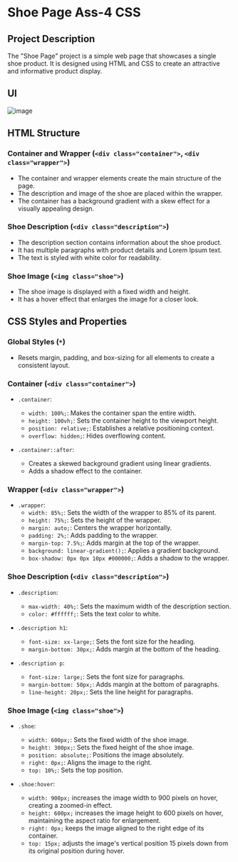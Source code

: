 # Shoe Page Ass-4 CSS

## Project Description
The "Shoe Page" project is a simple web page that showcases a single shoe product. It is designed using HTML and CSS to create an attractive and informative product display.

## UI 
![image](https://github.com/saifulislam05/shoe-page/assets/73392705/931a4471-70b1-494d-8250-5d6daefe58f9)

## HTML Structure

### Container and Wrapper (`<div class="container">`, `<div class="wrapper">`)
- The container and wrapper elements create the main structure of the page.
- The description and image of the shoe are placed within the wrapper.
- The container has a background gradient with a skew effect for a visually appealing design.

### Shoe Description (`<div class="description">`)
- The description section contains information about the shoe product.
- It has multiple paragraphs with product details and Lorem Ipsum text.
- The text is styled with white color for readability.

### Shoe Image (`<img class="shoe">`)
- The shoe image is displayed with a fixed width and height.
- It has a hover effect that enlarges the image for a closer look.

## CSS Styles and Properties

### Global Styles (`*`)
- Resets margin, padding, and box-sizing for all elements to create a consistent layout.

### Container (`<div class="container">`)
- `.container`:
  - `width: 100%;`: Makes the container span the entire width.
  - `height: 100vh;`: Sets the container height to the viewport height.
  - `position: relative;`: Establishes a relative positioning context.
  - `overflow: hidden;`: Hides overflowing content.

- `.container::after`:
  - Creates a skewed background gradient using linear gradients.
  - Adds a shadow effect to the container.

### Wrapper (`<div class="wrapper">`)
- `.wrapper`:
  - `width: 85%;`: Sets the width of the wrapper to 85% of its parent.
  - `height: 75%;`: Sets the height of the wrapper.
  - `margin: auto;`: Centers the wrapper horizontally.
  - `padding: 2%;`: Adds padding to the wrapper.
  - `margin-top: 7.5%;`: Adds margin at the top of the wrapper.
  - `background: linear-gradient();`: Applies a gradient background.
  - `box-shadow: 0px 0px 10px #000000;`: Adds a shadow to the wrapper.

### Shoe Description (`<div class="description">`)
- `.description`:
  - `max-width: 40%;`: Sets the maximum width of the description section.
  - `color: #ffffff;`: Sets the text color to white.

- `.description h1`:
  - `font-size: xx-large;`: Sets the font size for the heading.
  - `margin-bottom: 30px;`: Adds margin at the bottom of the heading.

- `.description p`:
  - `font-size: large;`: Sets the font size for paragraphs.
  - `margin-bottom: 50px;`: Adds margin at the bottom of paragraphs.
  - `line-height: 20px;`: Sets the line height for paragraphs.

### Shoe Image (`<img class="shoe">`)
- `.shoe`:
  - `width: 600px;`: Sets the fixed width of the shoe image.
  - `height: 300px;`: Sets the fixed height of the shoe image.
  - `position: absolute;`: Positions the image absolutely.
  - `right: 0px;`: Aligns the image to the right.
  - `top: 10%;`: Sets the top position.

- `.shoe:hover`:
  - `width: 900px;` increases the image width to 900 pixels on hover, creating a zoomed-in effect.
  - `height: 600px;` increases the image height to 600 pixels on hover, maintaining the aspect ratio for enlargement.
  - `right: 0px;` keeps the image aligned to the right edge of its container.
  - `top: 15px;` adjusts the image's vertical position 15 pixels down from its original position during hover.

